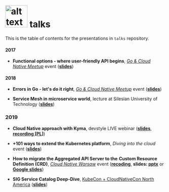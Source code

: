 # <img src="https://golang.org/doc/gopher/pencil/gophermega.jpg" alt="alt text" width="70px" height="70px"> talks
This is the table of contents for the presentations in `talks` repository.

#### 2017

* **Functional options - where user-friendly API begins**, _[Go & Cloud Native Meetup](https://www.meetup.com/GophersSilesia/)_ event (**[slides](https://mszostok.github.io/talks/2017/functional-opts/Functional_options_where_user-friendly_API_begins.pdf)**)

#### 2018

* **Errors in Go - let's do it right**, _[Go & Cloud Native Meetup](https://www.meetup.com/GophersSilesia/)_ event (**[slides](https://mszostok.github.io/talks/2018/go-basic-error-handling/)**)

* **Service Mesh in microservice world**, lecture at Silesian University of Technology (**[slides](https://mszostok.github.io/talks/2018/service-mesh/service_mesh.pdf)**)

### 2019

* **Cloud Native approach with Kyma**, devstyle LIVE webinar (**[slides](https://mszostok.github.io/talks/2019/cloud-native-approach-with-Kyma/cloudnative_by_kyma.pdf)**, **[recording [PL]](https://youtu.be/eX2AAnvtjuI)**)

* **+101 ways to extend the Kubernetes platform**, _Diving into the cloud_ event (**[slides](https://mszostok.github.io/talks/2019/101-ways-to-extend-k8s/extends-k8s.pdf)**)

* **How to migrate the Aggregated API Server to the  Custom Resource Definition (CRD)**, _[Cloud Native Warsaw](http://cloudnativewarsaw.com/)_ event (**[recoding](https://youtu.be/KZBaGETkfC0)**, **slides: [pptx](https://mszostok.github.io/talks/2019/migrate-api-server-to-crds/migrate_api_server_to_crds.pptx)** or **[Google slides](https://docs.google.com/presentation/d/1kX3KYmefr0H_aqIz1L0GKo13xOxl_PGgf4o8yM1Pdd4/edit?usp=sharing)**)

* **SIG Service Catalog Deep-Dive**, [KubeCon + CloudNativeCon North America](https://sched.co/UagL) (**[slides](https://static.sched.com/hosted_files/kccncna19/74/Service%20Catalog%20Deep%20Dive.pdf)**)